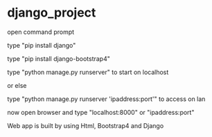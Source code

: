 # django_project

open command prompt 

type "pip install django"

type "pip install django-bootstrap4"

type "python manage.py runserver" to start on localhost

or else

type "python manage.py runserver 'ipaddress:port'" to access on lan
  
now open browser and type "localhost:8000" or "ipaddress:port"
  
Web app is built by using Html, Bootstrap4 and Django

